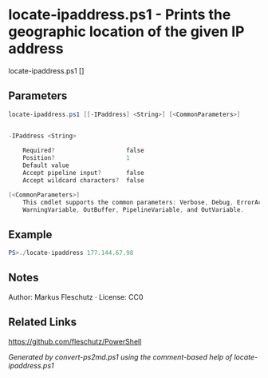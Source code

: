 # locate-ipaddress.ps1 - Prints the geographic location of the given IP address

locate-ipaddress.ps1 [<IPaddress>]

## Parameters
```powershell
locate-ipaddress.ps1 [[-IPaddress] <String>] [<CommonParameters>]


-IPaddress <String>
    
    Required?                    false
    Position?                    1
    Default value                
    Accept pipeline input?       false
    Accept wildcard characters?  false

[<CommonParameters>]
    This cmdlet supports the common parameters: Verbose, Debug, ErrorAction, ErrorVariable, WarningAction, 
    WarningVariable, OutBuffer, PipelineVariable, and OutVariable.
```

## Example
```powershell
PS>./locate-ipaddress 177.144.67.98
```


## Notes
Author: Markus Fleschutz · License: CC0

## Related Links
https://github.com/fleschutz/PowerShell

*Generated by convert-ps2md.ps1 using the comment-based help of locate-ipaddress.ps1*

